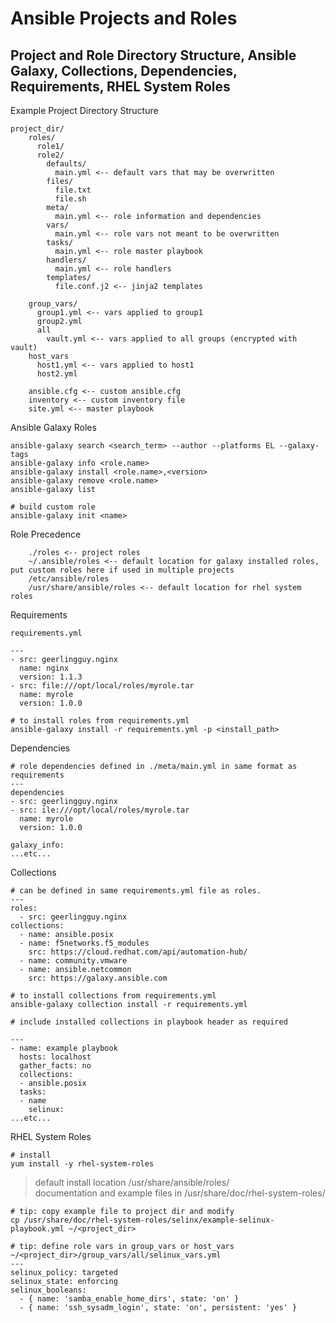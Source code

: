 # Ansible Projects and Roles
## Project and Role Directory Structure, Ansible Galaxy, Collections, Dependencies, Requirements, RHEL System Roles

Example Project Directory Structure
```shell
project_dir/
    roles/
      role1/
      role2/
        defaults/
          main.yml <-- default vars that may be overwritten
        files/
          file.txt
          file.sh
        meta/
          main.yml <-- role information and dependencies
        vars/
          main.yml <-- role vars not meant to be overwritten
        tasks/
          main.yml <-- role master playbook
        handlers/
          main.yml <-- role handlers
        templates/
          file.conf.j2 <-- jinja2 templates
          
    group_vars/
      group1.yml <-- vars applied to group1
      group2.yml
      all
        vault.yml <-- vars applied to all groups (encrypted with vault)
    host_vars
      host1.yml <-- vars applied to host1
      host2.yml

    ansible.cfg <-- custom ansible.cfg
    inventory <-- custom inventory file
    site.yml <-- master playbook
```
Ansible Galaxy Roles
```shell
ansible-galaxy search <search_term> --author --platforms EL --galaxy-tags
ansible-galaxy info <role.name>
ansible-galaxy install <role.name>,<version>
ansible-galaxy remove <role.name>
ansible-galaxy list
```
```shell
# build custom role
ansible-galaxy init <name>
```
Role Precedence
```shell
    ./roles <-- project roles
    ~/.ansible/roles <-- default location for galaxy installed roles, put custom roles here if used in multiple projects
    /etc/ansible/roles
    /usr/share/ansible/roles <-- default location for rhel system roles
```
Requirements
```shell
requirements.yml

---
- src: geerlingguy.nginx
  name: nginx
  version: 1.1.3
- src: file:///opt/local/roles/myrole.tar
  name: myrole
  version: 1.0.0
```
```shell
# to install roles from requirements.yml
ansible-galaxy install -r requirements.yml -p <install_path>
```
Dependencies
```shell
# role dependencies defined in ./meta/main.yml in same format as requirements
---
dependencies
- src: geerlingguy.nginx
- src: ile:///opt/local/roles/myrole.tar
  name: myrole
  version: 1.0.0

galaxy_info:
...etc...
```
Collections
```shell
# can be defined in same requirements.yml file as roles.
---
roles:
  - src: geerlingguy.nginx
collections:
  - name: ansible.posix
  - name: f5networks.f5_modules
    src: https://cloud.redhat.com/api/automation-hub/
  - name: community.vmware
  - name: ansible.netcommon
    src: https://galaxy.ansible.com
```
```shell
# to install collections from requirements.yml
ansible-galaxy collection install -r requirements.yml
```
```shell
# include installed collections in playbook header as required

---
- name: example playbook
  hosts: localhost
  gather_facts: no
  collections:
  - ansible.posix
  tasks:
  - name
    selinux:
...etc...
```
RHEL System Roles
```shell
# install 
yum install -y rhel-system-roles
```
>default install location /usr/share/ansible/roles/\
>documentation and example files in /usr/share/doc/rhel-system-roles/<role>
```shell
# tip: copy example file to project dir and modify
cp /usr/share/doc/rhel-system-roles/selinx/example-selinux-playbook.yml ~/<project_dir>
```
```shell
# tip: define role vars in group_vars or host_vars
~/<project_dir>/group_vars/all/selinux_vars.yml
---
selinux_policy: targeted
selinux_state: enforcing
selinux_booleans:
  - { name: 'samba_enable_home_dirs', state: 'on' }
  - { name: 'ssh_sysadm_login', state: 'on', persistent: 'yes' }
```
